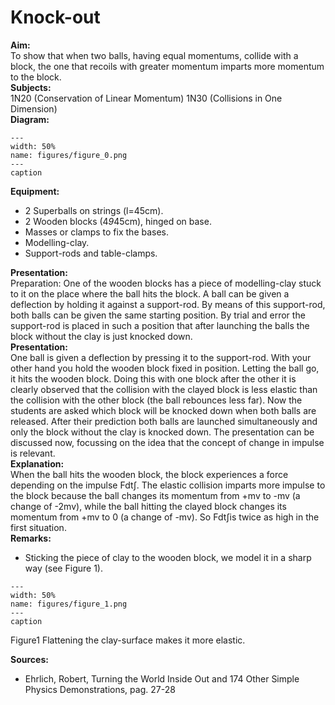 # Knock-out 
    
<b> Aim: </b>  
 To show that when two balls, having equal momentums, collide with a block, the one that recoils with greater momentum imparts more momentum to the block.    
<b> Subjects: </b>  
 1N20 (Conservation of Linear Momentum) 1N30 (Collisions in One Dimension)   
<b> Diagram: </b>  
   
```{figure} figures/figure_0.png  
---  
width: 50%  
name: figures/figure_0.png  
---  
caption  
``` 
      
<b> Equipment: </b>  
 
 *  2 Superballs on strings (l=45cm). 
 *  2 Wooden blocks (4*9*45cm), hinged on base. 
 *  Masses or clamps to fix the bases. 
 *  Modelling-clay. 
 *  Support-rods and table-clamps.
     
<b> Presentation: </b>  
 Preparation: One of the wooden blocks has a piece of modelling-clay stuck to it on the place where the ball hits the block. A ball can be given a deflection by holding it against a support-rod. By means of this support-rod, both balls can be given the same starting position. By trial and error the support-rod is placed in such a position that after launching the balls the block without the clay is just knocked down.   
<b> Presentation: </b>  
 One ball is given a deflection by pressing it to the support-rod. With your other hand you hold the wooden block fixed in position. Letting the ball go, it hits the wooden block. Doing this with one block after the other it is clearly observed that the collision with the clayed block is less elastic than the collision with the other block (the ball rebounces less far). Now the students are asked which block will be knocked down when both balls are released. After their prediction both balls are launched simultaneously and only the block without the clay is knocked down. The presentation can be discussed now, focussing on the idea that the concept of change in impulse is relevant.    
<b> Explanation: </b>  
 When the ball hits the wooden block, the block experiences a force depending on the impulse Fdt∫. The elastic collision imparts more impulse to the block because the ball changes its momentum from +mv to -mv (a change of -2mv), while the ball hitting the clayed block changes its momentum from +mv to 0 (a change of -mv). So Fdt∫is twice as high in the first situation.    
<b> Remarks: </b>  
 
 *  Sticking the piece of clay to the wooden block, we model it in a sharp way (see Figure 1).    
```{figure} figures/figure_1.png  
---  
width: 50%  
name: figures/figure_1.png  
---  
caption  
``` 
 Figure1 Flattening the clay-surface makes it more elastic.
   
<b> Sources: </b>  
 
 *  Ehrlich, Robert, Turning the World Inside Out and 174 Other Simple Physics Demonstrations, pag. 27-28
  